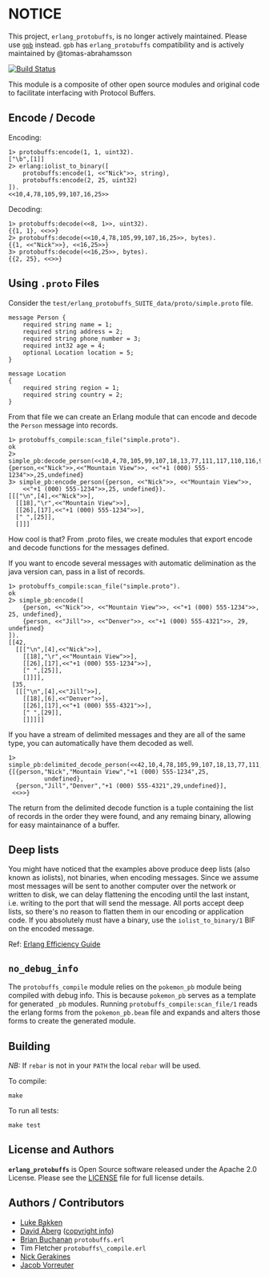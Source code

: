 # NOTICE

This project, `erlang_protobuffs`, is no longer actively maintained. Please use [`gpb`](https://github.com/tomas-abrahamsson/gpb) instead. `gpb` has `erlang_protobuffs` compatibility and is actively maintained by @tomas-abrahamsson

[![Build Status](https://secure.travis-ci.org/basho/erlang_protobuffs.png?branch=master)](http://travis-ci.org/basho/erlang_protobuffs)

This module is a composite of other open source modules and original code to
facilitate interfacing with Protocol Buffers.

## Encode / Decode

Encoding:

    1> protobuffs:encode(1, 1, uint32).
    ["\b",[1]]
    2> erlang:iolist_to_binary([
        protobuffs:encode(1, <<"Nick">>, string),
        protobuffs:encode(2, 25, uint32)
    ]).
    <<10,4,78,105,99,107,16,25>>

Decoding:

    1> protobuffs:decode(<<8, 1>>, uint32).
    {{1, 1}, <<>>}
    2> protobuffs:decode(<<10,4,78,105,99,107,16,25>>, bytes).
    {{1, <<"Nick">>}, <<16,25>>}
    3> protobuffs:decode(<<16,25>>, bytes).
    {{2, 25}, <<>>}

## Using `.proto` Files

Consider the `test/erlang_protobuffs_SUITE_data/proto/simple.proto` file.

    message Person {
        required string name = 1;
        required string address = 2;
        required string phone_number = 3;
        required int32 age = 4;
        optional Location location = 5;
    }

    message Location
    {
        required string region = 1;
        required string country = 2;
    }

From that file we can create an Erlang module that can encode and decode the
`Person` message into records.

    1> protobuffs_compile:scan_file("simple.proto").
    ok
    2> simple_pb:decode_person(<<10,4,78,105,99,107,18,13,77,111,117,110,116,97,105,110,32,86,105,101,119,26,17,43,49,32,40,48,48,48,41,32,53,53,53,45,49,50,51,52,32,25>>).
    {person,<<"Nick">>,<<"Mountain View">>, <<"+1 (000) 555-1234">>,25,undefined}
    3> simple_pb:encode_person({person, <<"Nick">>, <<"Mountain View">>,
        <<"+1 (000) 555-1234">>,25, undefined}).
    [[["\n",[4],<<"Nick">>],
      [[18],"\r",<<"Mountain View">>],
      [[26],[17],<<"+1 (000) 555-1234">>],
      [" ",[25]],
      []]]

How cool is that? From .proto files, we create modules that export encode and
decode functions for the messages defined.

If you want to encode several messages with automatic delimination as the java
version can, pass in a list of records.

    1> protobuffs_compile:scan_file("simple.proto").
    ok
    2> simple_pb:encode([
        {person, <<"Nick">>, <<"Mountain View">>, <<"+1 (000) 555-1234">>, 25, undefined},
        {person, <<"Jill">>, <<"Denver">>, <<"+1 (000) 555-4321">>, 29, undefined}
    ]).
    [[42,
      [[["\n",[4],<<"Nick">>],
        [[18],"\r",<<"Mountain View">>],
        [[26],[17],<<"+1 (000) 555-1234">>],
        [" ",[25]],
        []]]],
     [35,
      [[["\n",[4],<<"Jill">>],
        [[18],[6],<<"Denver">>],
        [[26],[17],<<"+1 (000) 555-4321">>],
        [" ",[29]],
        []]]]]

If you have a stream of delimited messages and they are all of the same type,
you can automatically have them decoded as well.

    1> simple_pb:delimited_decode_person(<<42,10,4,78,105,99,107,18,13,77,111,117,110,116,97,105,110,32,86,105,101,119,26,17,43,49,32,40,48,48,48,41,32,53,53,53,45,49,50,51,52,32,25,35,10,4,74,105,108,108,18,6,68,101,110,118,101,114,26,17,43,49,32,40,48,48,48,41,32,53,53,53,45,52,51,50,49,32,29>>).
    {[{person,"Nick","Mountain View","+1 (000) 555-1234",25,
              undefined},
      {person,"Jill","Denver","+1 (000) 555-4321",29,undefined}],
     <<>>}

The return from the delimited decode function is a tuple containing the list
of records in the order they were found, and any remaing binary, allowing for
easy maintainance of a buffer.

## Deep lists

You might have noticed that the examples above produce deep lists (also known as
iolists), not binaries, when encoding messages. Since we assume most messages
will be sent to another computer over the network or written to disk, we can
delay flattening the encoding until the last instant, i.e. writing to the port
that will send the message.  All ports accept deep lists, so there's no reason
to flatten them in our encoding or application code. If you absolutely must have
a binary, use the `iolist_to_binary/1` BIF on the encoded message.

Ref:
[Erlang Efficiency Guide](http://www.erlang.org/doc/efficiency_guide/listHandling.html#id64578)

## `no_debug_info`

The `protobuffs_compile` module relies on the `pokemon_pb` module being compiled
with debug info. This is because `pokemon_pb` serves as a template for generated
`_pb` modules. Running `protobuffs_compile:scan_file/1` reads the erlang forms
from the `pokemon_pb.beam` file and expands and alters those forms to create the
generated module.

## Building

*NB:* If `rebar` is not in your `PATH` the local `rebar` will be used.

To compile:

```
make
```

To run all tests:

```
make test
```

## License and Authors

**`erlang_protobuffs`** is Open Source software released under the Apache 2.0 License. Please see the [LICENSE](LICENSE) file for full license details.

## Authors / Contributors

* [Luke Bakken](https://github.com/lukebakken)
* [David Åberg](https://github.com/freke) ([copyright info](https://github.com/basho/erlang_protobuffs/issues/35))
* [Brian Buchanan](https://github.com/bwbuchanan) `protobuffs.erl`
* Tim Fletcher `protobuffs\_compile.erl`
* [Nick Gerakines](https://github.com/ngerakines)
* [Jacob Vorreuter](https://github.com/jkvor)
